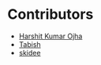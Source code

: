 # Contributors
- [Harshit Kumar Ojha](https://github.com/HarshitKumarOjha)
- [Tabish](https://github.com/mtabishk)
- [skidee](lol)
